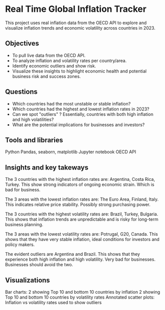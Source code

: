 # Real Time Global Inflation Tracker
This project uses real inflation data from the OECD API to explore and visualize inflation trends and economic volatility across countries in 2023.

## Objectives
- To pull live data from the OECD API.
- To analyze inflation and volatility rates per country/area.
- Identify economic outliers and show risk.
- Visualize these insights to highlight economic health and potential business risk and success zones.

## Questions
- Which countries had the most unstable or stable inflation?
- Which countries had the highest and lowest inflation rates in 2023?
- Can we spot "outliers" ? Essentially, countries with both high inflation and high volatilities?
- What are the potential implications for businesses and investors?

## Tools and libraries
Python
Pandas, seaborn, matplotlib
Jupyter notebook
OECD API

## Insights and key takeways
The 3 countries with the highest inflation rates are: Argentina, Costa Rica, Turkey. This show strong indicators of ongoing economic strain. Which is bad for business.

The 3 areas with the lowest inflation rates are: The Euro Area, Finland, Italy. This indicates relative price stability. Possibly strong purchasing power.

The 3 countries with the highest volatility rates are: Brazil, Turkey, Bulgaria. This shows that inflation trends are unpredictable and is risky for long-term business planning.

The 3 areas with the lowest volatility rates are: Potrugal, G20, Canada. This shows that they have very stable inflation, ideal conditions for investors and policy makers.

The evident outliers are Argentina and Brazil. This shows that they experience both high inflation and high volatility. Very bad for businesses. Businesses should avoid the two.

## Visualizations
Bar charts:
  2 showing Top 10 and bottom 10 countries by inflation
  2 showing Top 10 and bottom 10 countries by volatility rates
Annotated scatter plots: Inflation vs volatility rates used to show outliers
